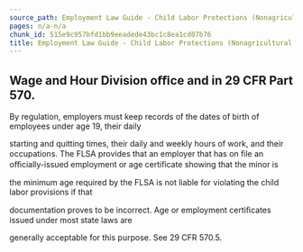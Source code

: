```yaml
---
source_path: Employment Law Guide - Child Labor Protections (Nonagricultural Work).md
pages: n/a-n/a
chunk_id: 515e9c957bfd1bb9eeadede43bc1c8ea1cd07b76
title: Employment Law Guide - Child Labor Protections (Nonagricultural Work)
---
```

## Wage and Hour Division oﬃce and in 29 CFR Part 570.

By regulation, employers must keep records of the dates of birth of employees under age 19, their daily

starting and quitting times, their daily and weekly hours of work, and their occupations. The FLSA provides that an employer that has on ﬁle an oﬃcially-issued employment or age certiﬁcate showing that the minor is

the minimum age required by the FLSA is not liable for violating the child labor provisions if that

documentation proves to be incorrect. Age or employment certiﬁcates issued under most state laws are

generally acceptable for this purpose. See 29 CFR 570.5.
